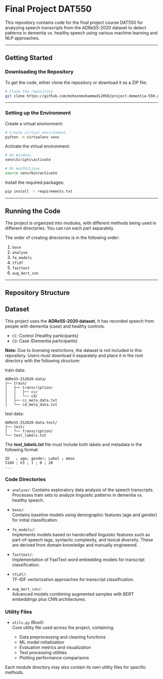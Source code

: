 
# Final Project DAT550

This repository contains code for the final project course DAT550 for analyzing speech transcripts from the ADReSS-2020 dataset to detect patterns in dementia vs. healthy speech using various machine learning and NLP approaches.

---

## Getting Started

### Downloading the Repository

To get the code, either clone the repository or download it as a ZIP file:

```bash
# Clone the repository
git clone https://github.com/mohsenmohammadi2050/project-dementia-550.git

```

---

### Setting up the Environment

Create a virtual environment:

```bash
# Create virtual environment
python -m virtualenv venv
```

Activate the virtual environment:

```bash
# On Windows
venv\Scripts\activate

# On macOS/Linux
source venv/bin/activate
```

Install the required packages:

```bash
pip install -r requirements.txt
```

---

## Running the Code

The project is organized into modules, with different methods being used in different directories. You can run each part separately.

The order of creating directories is in the following order:

1. `base`
2. `analyse`
2. `fe_models`
3. `tfidf`
4. `fasttext`
5. `aug_bert_cnn`
---

## Repository Structure

## Dataset

This project uses the **ADReSS-2020 dataset**, It has recorded speech from people with dementia (case) and healthy controls.

- `CC`: Control (Healthy participants)  
- `CD`: Case (Dementia participants)

**Note:** Due to licensing restrictions, the dataset is not included in this repository. Users must download it separately and place it in the root directory with the following structure:

train data:
```text
ADReSS-IS2020-data/
├── train/
│   ├── transcription/
│   │   ├── cc/
│   │   └── cd/
│   ├── cc_meta_data.txt
│   └── cd_meta_data.txt
```
test data:
```text
ADReSS-IS2020-data-test/
├── test/
│   └── transcription/
└── test_labels.txt
```

The ***test_labels.txt*** file must include both labels and metadata in the following format:
```text
ID   ; age; gender; Label ; mmse
S160 ; 63 ; 1 ; 0 ; 28
...
```

### Code Directories

- `analyse/`: Contains exploratory data analysis of the speech transcripts. Processes train sets to analyze linguistic patterns in dementia vs. healthy speech.

- `base/`:  
  Contains baseline models using demographic features (age and gender) for initial classification.

- `fe_models/`:  
  Implements models based on handcrafted linguistic features such as part-of-speech tags, syntactic complexity, and lexical diversity. These are derived from domain knowledge and manually engineered.

- `fasttext/`:  
  Implementation of FastText word embedding models for transcript classification.

- `tfidf/`:  
  TF-IDF vectorization approaches for transcript classification.

- `aug_bert_cnn/`:  
  Advanced models combining augmented samples with BERT embeddings plus CNN architectures.

### Utility Files

- `utils.py` (Root):  
  Core utility file used across the project, containing:

  - Data preprocessing and cleaning functions 
  - ML model initialization  
  - Evaluation metrics and visualization  
  - Text processing utilities  
  - Plotting performance comparisons


Each module directory may also contain its own utility files for specific methods.


